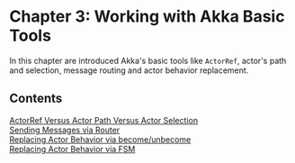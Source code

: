 # Chapter 3: Working with Akka Basic Tools
In this chapter are introduced Akka's basic tools like `ActorRef`, actor's path and selection, message routing and actor behavior replacement.

## Contents
[ActorRef Versus Actor Path Versus Actor Selection](actor-paths)  
[Sending Messages via Router](akka-routing)  
[Replacing Actor Behavior via become/unbecome](hotswap-behavior)  
[Replacing Actor Behavior via FSM](hotswap-behavior#replacing-actor-behavior-via-fsm)